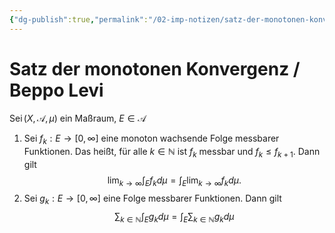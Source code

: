 ```yaml
---
{"dg-publish":true,"permalink":"/02-imp-notizen/satz-der-monotonen-konvergenz/"}
---
```


# Satz der monotonen Konvergenz / Beppo Levi

$\operatorname{Sei}(X, \mathcal{A}, \mu)$ ein Maßraum, $E \in \mathcal{A}$
1. Sei $f_k: E \rightarrow[0, \infty]$ eine monoton wachsende Folge messbarer Funktionen. Das heißt, für alle $k \in \mathbb{N}$ ist $f_k$ messbar und $f_k \leq f_{k+1}$.
   Dann gilt
$$
\lim _{k \rightarrow \infty} \int_E f_k d \mu=\int_E \lim _{k \rightarrow \infty} f_k d \mu .
$$
2. Sei $g_k: E \rightarrow[0, \infty]$ eine Folge messbarer Funktionen.
   Dann gilt
$$
\sum_{k \in \mathbb{N}} \int_E g_k d \mu=\int_E \sum_{k \in \mathbb{N}} g_k d \mu
$$